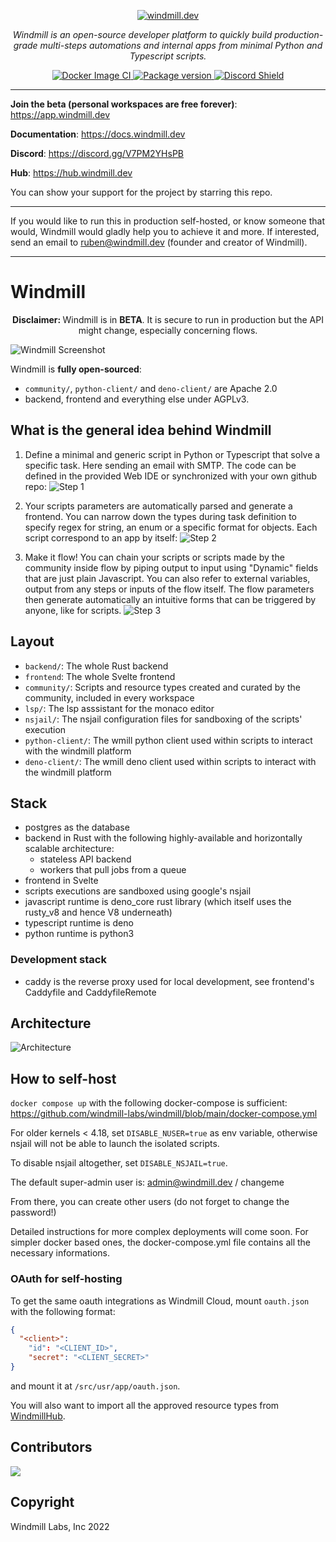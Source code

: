 <p align="center">
  <a href="https://app.windmill.dev"><img src="./imgs/windmill.svg" alt="windmill.dev"></a>
</p>
<p align="center">
    <em>Windmill is an open-source developer platform to quickly build production-grade multi-steps automations and internal apps from minimal Python and Typescript scripts.</em>
</p>
<p align="center">
<a href="https://github.com/windmill-labs/windmill/actions/workflows/docker-image.yml" target="_blank">
    <img src="https://github.com/windmill-labs/windmill/actions/workflows/docker-image.yml/badge.svg" alt="Docker Image CI">
</a>
<a href="https://pypi.org/project/wmill" target="_blank">
    <img src="https://img.shields.io/pypi/v/wmill?color=%2334D058&label=pypi%20package" alt="Package version">
</a>
<a href="https://discord.gg/V7PM2YHsPB" target="_blank">
  <img src="https://discordapp.com/api/guilds/930051556043276338/widget.png" alt="Discord Shield"/>
</a>
</p>

---

**Join the beta (personal workspaces are free forever)**:
<https://app.windmill.dev>

**Documentation**: <https://docs.windmill.dev>

**Discord**: <https://discord.gg/V7PM2YHsPB>

**Hub**: <https://hub.windmill.dev>

You can show your support for the project by starring this repo.

---

If you would like to run this in production self-hosted, or know someone that
would, Windmill would gladly help you to achieve it and more. If interested,
send an email to ruben@windmill.dev (founder and creator of Windmill).

---

# Windmill

<p align="center">
<b>Disclaimer: </b>Windmill is in <b>BETA</b>. It is secure to run in production but the API might change,
especially concerning flows.
</p>

![Windmill Screenshot](./imgs/windmill.png)

Windmill is <b>fully open-sourced</b>:

- `community/`, `python-client/` and `deno-client/` are Apache 2.0
- backend, frontend and everything else under AGPLv3.

## What is the general idea behind Windmill

1. Define a minimal and generic script in Python or Typescript that solve a
   specific task. Here sending an email with SMTP. The code can be defined in
   the provided Web IDE or synchronized with your own github repo:
   ![Step 1](./imgs/python-script.png)

2. Your scripts parameters are automatically parsed and generate a frontend. You
   can narrow down the types during task definition to specify regex for string,
   an enum or a specific format for objects. Each script correspond to an app by
   itself: ![Step 2](./imgs/arguments.png)

3. Make it flow! You can chain your scripts or scripts made by the community
   inside flow by piping output to input using "Dynamic" fields that are just
   plain Javascript. You can also refer to external variables, output from any
   steps or inputs of the flow itself. The flow parameters then generate
   automatically an intuitive forms that can be triggered by anyone, like for
   scripts. ![Step 3](./imgs/flow.png)

## Layout

- `backend/`: The whole Rust backend
- `frontend`: The whole Svelte frontend
- `community/`: Scripts and resource types created and curated by the community,
  included in every workspace
- `lsp/`: The lsp asssistant for the monaco editor
- `nsjail/`: The nsjail configuration files for sandboxing of the scripts'
  execution
- `python-client/`: The wmill python client used within scripts to interact with
  the windmill platform
- `deno-client/`: The wmill deno client used within scripts to interact with the
  windmill platform

## Stack

- postgres as the database
- backend in Rust with the following highly-available and horizontally scalable
  architecture:
  - stateless API backend
  - workers that pull jobs from a queue
- frontend in Svelte
- scripts executions are sandboxed using google's nsjail
- javascript runtime is deno_core rust library (which itself uses the rusty_v8
  and hence V8 underneath)
- typescript runtime is deno
- python runtime is python3

### Development stack

- caddy is the reverse proxy used for local development, see frontend's
  Caddyfile and CaddyfileRemote

## Architecture

![Architecture](./imgs/architecture.svg)

## How to self-host

`docker compose up` with the following docker-compose is sufficient:
<https://github.com/windmill-labs/windmill/blob/main/docker-compose.yml>

For older kernels < 4.18, set `DISABLE_NUSER=true` as env variable, otherwise
nsjail will not be able to launch the isolated scripts.

To disable nsjail altogether, set `DISABLE_NSJAIL=true`.

The default super-admin user is: admin@windmill.dev / changeme

From there, you can create other users (do not forget to change the password!)

Detailed instructions for more complex deployments will come soon. For simpler
docker based ones, the docker-compose.yml file contains all the necessary
informations.

### OAuth for self-hosting

To get the same oauth integrations as Windmill Cloud, mount `oauth.json` with
the following format:

```json
{
  "<client>":
    "id": "<CLIENT_ID>",
    "secret": "<CLIENT_SECRET>"
}
```

and mount it at `/src/usr/app/oauth.json`.

You will also want to import all the approved resource types from
[WindmillHub](https://hub.windmill.dev).

## Contributors

<a href="https://github.com/windmill-labs/windmill/graphs/contributors">
  <img src="https://contrib.rocks/image?repo=windmill-labs/windmill" />
</a>

## Copyright

Windmill Labs, Inc 2022
